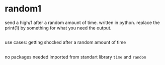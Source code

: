 # random1
send a high/1 after a random amount of time. written in python. replace the print(1) by something for what you need the output.

##
use cases: getting shocked after a random amount of time

##
no packages needed
imported from standart library ```time``` and ```random```
